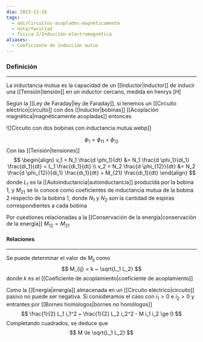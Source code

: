 ```yaml
---
dia: 2023-11-16
tags:
  - adc/Circuitos-acoplados-magnéticamente
  - nota/facultad
  - fisica-2/Inducción-electromagnética
aliases:
  - Coeficiente de inducción mutuo
---
```

### Definición
---
La inductancia mutua es la capacidad de un [[Inductor|inductor]] de inducir una [[Tensión|tensión]] en un inductor cercano, medida en henrys $[H]$

Según la [[Ley de Faraday|ley de Faraday]], si tenemos un [[Circuito eléctrico|circuito]] con dos [[Inductor|bobinas]] [[Acoplación magnética|magnéticamente acopladas]] entonces 

![[Circuito con dos bobinas con inductancia mutua.webp]]

$$ \phi_1 = \phi_{11} + \phi_{12} $$
Con las [[Tensión|tensiones]] $$ \begin{align}
	v_1 = N_1 \frac{d \phi_1}{dt} &= N_1 \frac{d \phi_1}{di_1} \frac{di_1}{dt} = L_1 \frac{di_1}{dt} \\
	v_2 = N_2 \frac{d \phi_{12}}{dt} &= N_2 \frac{d \phi_{12}}{di_1} \frac{di_1}{dt} = M_{21} \frac{di_1}{dt}
\end{align} $$ donde $L_1$ es la [[Autoinductancia|autoinductancia]] producida por la bobina $1$, y $M_{21}$ se lo conoce como coeficientes de inductancia mutua de la bobina $2$ respecto de la bobina $1$, donde $N_1$ y $N_2$ son la cantidad de espiras correspondientes a cada bobina

Por cuestiones relacionadas a la [[Conservación de la energía|conservación de la energía]] $M_{12} = M_{21}$

#### Relaciones
---
Se puede determinar el valor de  $M_{ij}$ como $$ M_{ij} = k ~ \sqrt{L_1 L_2} $$ donde $k$ es el [[Coeficiente de acoplamiento|coeficiente de acoplamiento]]

Como la [[Energía|energía]] almacenada en un [[Circuito eléctrico|circuito]] pasivo no puede ser negativa. Si consideramos el caso con $i_1 > 0$ e $i_2 > 0$ y entrantes por [[Bornes homologos|bornes no homólogos]] $$ \frac{1}{2} L_1 i_1^2 + \frac{1}{2} L_2 i_2^2 - M i_1 i_2 \ge 0 $$
Completando cuadrados, se deduce que $$ M \le \sqrt{L_1 L_2} $$
